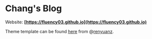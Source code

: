 # Chang's Blog
Website: **[https://fluency03.github.io](https://fluency03.github.io)**

Theme template can be found [here](https://github.com/renyuanz/leonids) from @[renyuanz](https://github.com/renyuanz).
